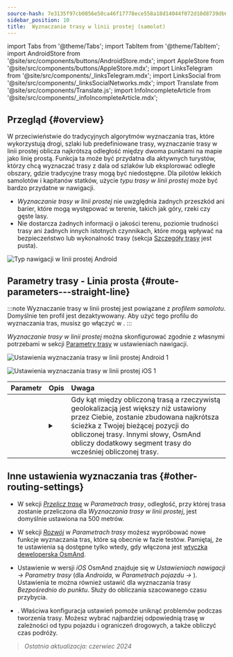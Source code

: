 ```yaml
---
source-hash: 7e3135f97cb0856e50ca46f17778ece558a18d14044f072d10d8739db6285192
sidebar_position: 10
title:  Wyznaczanie trasy w linii prostej (samolot)
---
```

import Tabs from '@theme/Tabs';
import TabItem from '@theme/TabItem';
import AndroidStore from '@site/src/components/buttons/AndroidStore.mdx';
import AppleStore from '@site/src/components/buttons/AppleStore.mdx';
import LinksTelegram from '@site/src/components/_linksTelegram.mdx';
import LinksSocial from '@site/src/components/_linksSocialNetworks.mdx';
import Translate from '@site/src/components/Translate.js';
import InfoIncompleteArticle from '@site/src/components/_infoIncompleteArticle.mdx';


<InfoIncompleteArticle/>


## Przegląd {#overview}

W przeciwieństwie do tradycyjnych algorytmów wyznaczania tras, które wykorzystują drogi, szlaki lub predefiniowane trasy, wyznaczanie trasy w linii prostej oblicza najkrótszą odległość między dwoma punktami na mapie jako linię prostą. Funkcja ta może być przydatna dla aktywnych turystów, którzy chcą wyznaczać trasy z dala od szlaków lub eksplorować odległe obszary, gdzie tradycyjne trasy mogą być niedostępne. Dla pilotów lekkich samolotów i kapitanów statków, użycie *typu trasy w linii prostej* może być bardzo przydatne w nawigacji.

<!-- ![Przykład nawigacji w linii prostej Android 1](@site/static/img/navigation/routing/straight_line_routing_andr_1.png) ![Przykład nawigacji w linii prostej Android 1](@site/static/img/navigation/routing/straight_line_routing_andr_2.png) -->

- *Wyznaczanie trasy w linii prostej* nie uwzględnia żadnych przeszkód ani barier, które mogą występować w terenie, takich jak góry, rzeki czy gęste lasy.
- Nie dostarcza żadnych informacji o jakości terenu, poziomie trudności trasy ani żadnych innych istotnych czynnikach, które mogą wpływać na bezpieczeństwo lub wykonalność trasy (sekcja [Szczegóły trasy](../setup/route-details.md) jest pusta).

![Typ nawigacji w linii prostej Android](@site/static/img/navigation/routing/straight_line_routing_andr.png)


## Parametry trasy - Linia prosta {#route-parameters---straight-line}

:::note
Wyznaczanie trasy w linii prostej jest powiązane z *profilem samolotu*. Domyślnie ten profil jest dezaktywowany. Aby użyć tego profilu do wyznaczania tras, musisz go włączyć w *<Translate android="true" ids="shared_string_menu,shared_string_settings,application_profiles"/>*.
:::

*Wyznaczanie trasy w linii prostej* można skonfigurować zgodnie z własnymi potrzebami w sekcji [Parametry trasy](../guidance/navigation-settings.md#route-parameters) w ustawieniach nawigacji.

<Tabs groupId="operating-systems" queryString="current-os">

<TabItem value="android" label="Android">

![Ustawienia wyznaczania trasy w linii prostej Android 1](@site/static/img/navigation/routing/aircraft_routing_andr.png)

</TabItem>

<TabItem value="ios" label="iOS">

![Ustawienia wyznaczania trasy w linii prostej iOS 1](@site/static/img/navigation/routing/straight_line_ios.png)

</TabItem>

</Tabs>

| Parametr | Opis | Uwaga |
|:------------|:---------------|:---------------|
| *<Translate android="true" ids="recalc_angle_dialog_title"/>* | <details><summary> <Translate android="true" ids="recalc_angle_dialog_descr"/> </summary>![Ponowne przeliczanie linii prostej Android](@site/static/img/navigation/routing/straight_line_recalculation_andr.png) </details> | Gdy kąt między obliczoną trasą a rzeczywistą geolokalizacją jest większy niż ustawiony przez Ciebie, zostanie zbudowana najkrótsza ścieżka z Twojej bieżącej pozycji do obliczonej trasy. Innymi słowy, OsmAnd obliczy dodatkowy segment trasy do wcześniej obliczonej trasy. |


## Inne ustawienia wyznaczania tras {#other-routing-settings}

- W sekcji [*Przelicz trasę*](../../navigation/guidance/navigation-settings.md#recalculate-route) w *Parametrach trasy*, odległość, przy której trasa zostanie przeliczona dla *Wyznaczania trasy w linii prostej*, jest domyślnie ustawiona na 500 metrów.

- W sekcji [*Rozwój*](../guidance/navigation-settings.md#development-settings) w *Parametrach trasy* możesz wypróbować nowe funkcje wyznaczania tras, które są obecnie w fazie testów. Pamiętaj, że te ustawienia są dostępne tylko wtedy, gdy włączona jest [wtyczka deweloperska OsmAnd](../../plugins/development.md).

- Ustawienie *[<Translate ios="true" ids="road_speeds"/>](../guidance/navigation-settings.md#road-speeds)* w wersji *iOS* OsmAnd znajduje się w *Ustawieniach nawigacji → Parametry trasy* (dla *Androida*, w *Parametrach pojazdu → [<Translate android="true" ids="default_speed_setting_title"/>](../guidance/navigation-settings.md#default-speed--road-speeds)*). Ustawienia te można również ustawić dla wyznaczania trasy *Bezpośrednio do punktu*. Służy do obliczania szacowanego czasu przybycia.

- *[<Translate ios="true" ids="vehicle_parameters"/>](../guidance/navigation-settings.md#vehicle-parameters)*. Właściwa konfiguracja ustawień pomoże uniknąć problemów podczas tworzenia trasy. Możesz wybrać najbardziej odpowiednią trasę w zależności od typu pojazdu i ograniczeń drogowych, a także obliczyć czas podróży.

> *Ostatnia aktualizacja: czerwiec 2024*